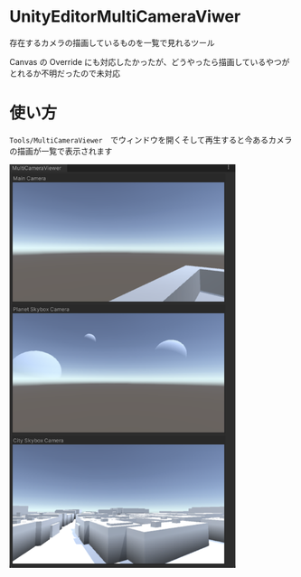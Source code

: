 # UnityEditorMultiCameraViwer

存在するカメラの描画しているものを一覧で見れるツール

Canvas の Override にも対応したかったが、どうやったら描画しているやつがとれるか不明だったので未対応

# 使い方

`Tools/MultiCameraViewer`　でウィンドウを開くそして再生すると今あるカメラの描画が一覧で表示されます

<img src="https://github.com/yayorozu/ImageUploader/blob/master/MultiCameraViewer/Top.png" width="400">
